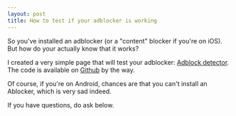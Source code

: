 ```yaml
---
layout: post
title: How to test if your adblocker is working
---
```

So you've installed an adblocker (or a "content" blocker if you're on iOS). But how do your actually know that it works?

I created a very simple page that will test your adblocker: [Adblock detector](http://casparwre.de/adblock-detector/). The code is available on [Github](https://github.com/caspii/casparwre.de/blob/master/adblock-detector/index.html) by the way.

Of course, if you're on Android, chances are that you can't install an Ablocker, which is very sad indeed.

If you have questions, do ask below.

